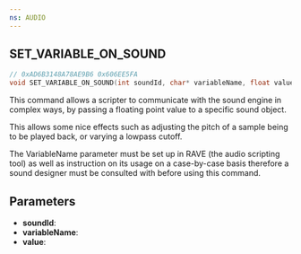 ```yaml
---
ns: AUDIO
---
```

## SET_VARIABLE_ON_SOUND

```c
// 0xAD6B3148A78AE9B6 0x606EE5FA
void SET_VARIABLE_ON_SOUND(int soundId, char* variableName, float value);
```

This command allows a scripter to communicate with the sound engine in complex ways, by passing a floating point value to a specific sound object.

This allows some nice effects such as adjusting the pitch of a sample being to be played back, or varying a lowpass cutoff.

The VariableName parameter must be set up in RAVE (the audio scripting tool) as well as instruction on its usage on a case-by-case basis therefore a sound designer must be consulted with before using this command.


## Parameters
* **soundId**:
* **variableName**:
* **value**:

